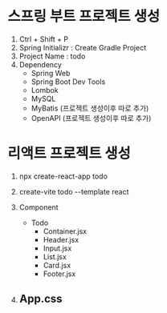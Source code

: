 # 스프링 부트 프로젝트 생성
1. Ctrl + Shift + P
2. Spring Initializr : Create Gradle Project
3. Project Name : todo
4. Dependency
    - Spring Web
    - Spring Boot Dev Tools
    - Lombok
    - MySQL
    - MyBatis (프로젝트 생성이후 따로 추가)
    - OpenAPI (프로젝트 생성이후 따로 추가)


# 리액트 프로젝트 생성
1. npx create-react-app todo

2. create-vite todo --template react

3. Component
    - Todo
        - Container.jsx
        - Header.jsx
        - Input.jsx
        - List.jsx
        - Card.jsx
        - Footer.jsx

4. App.css
    - 